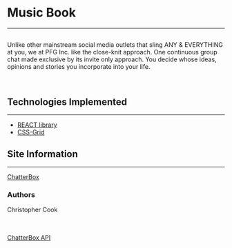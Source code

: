 <h1>Music Book</h1>
<hr>
 <h2></h2>
<p>Unlike other mainstream social media outlets that sling ANY & EVERYTHING at you, we at PFG Inc. like the close-knit approach. One continuous group chat made exclusive by its invite only approach. You decide whose ideas, opinions and stories you incorporate into your life.</p>
<br />
<h2>Technologies Implemented</h2>
<hr>
<ul>
  <li><a href="https://reactjs.org/">REACT library</a></li>
  <li><a href="https://learncssgrid.com/">CSS-Grid</a></li>
</ul>

<h2>Site Information</h2>
<hr>
<a href="http://68.132.86.66:3001/">ChatterBox</a>

<h3>Authors</h3>
Christopher Cook

<br />
<br />
<br />


<a href="https://github.com/christopher-cook/chatterbox-backend">ChatterBox API</a>
